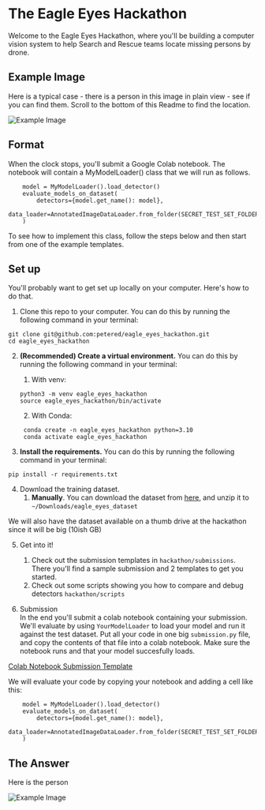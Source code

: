 # The Eagle Eyes Hackathon

Welcome to the Eagle Eyes Hackathon, where you'll be building 
a computer vision system to help Search and Rescue teams locate
missing persons by drone.

## Example Image

Here is a typical case - there is a person in this image in plain view - see if you can 
find them.  Scroll to the bottom of this Readme to find the location.

![Example Image](https://www.eagleeyessearch.com/images/generic/scree_field_raw.jpg)


## Format

When the clock stops, you'll submit a Google Colab notebook.  The notebook will contain 
a MyModelLoader() class that we will run as follows.  

```commandline
    model = MyModelLoader().load_detector()
    evaluate_models_on_dataset(
        detectors={model.get_name(): model},
        data_loader=AnnotatedImageDataLoader.from_folder(SECRET_TEST_SET_FOLDER)
    )
```

To see how to implement this class, follow the steps below and then start from one of the
example templates.


## Set up

You'll probably want to get set up locally on your computer.  Here's how to do that.

1) Clone this repo to your computer.  You can do this by running the following command in your terminal:

```
git clone git@github.com:petered/eagle_eyes_hackathon.git
cd eagle_eyes_hackathon
```

2) **(Recommended) Create a virtual environment.**  You can do this by running the following command in your terminal:
   1) With venv:
   ```
   python3 -m venv eagle_eyes_hackathon
   source eagle_eyes_hackathon/bin/activate
   ```
   2) With Conda:
   ```
    conda create -n eagle_eyes_hackathon python=3.10
    conda activate eagle_eyes_hackathon
    ```


3) **Install the requirements.**   You can do this by running the following command in your terminal:
```
pip install -r requirements.txt
```


4) Download the training dataset.
   1. **Manually**. You can download the dataset from [here](https://drive.google.com/drive/folders/1KgSVcL3eH49Xh0MdpInIJJwKJ6Bn9yQE?usp=sharing), 
      and unzip it to `~/Downloads/eagle_eyes_dataset`

We will also have the dataset available on a thumb drive at the hackathon since it will be big (10ish GB)


5) Get into it!
   1) Check out the submission templates in `hackathon/submissions`.  
   There you'll find a sample submission and 2 templates to get you started.
   2) Check out some scripts showing you how to compare and debug detectors  `hackathon/scripts`


6) Submission  
In the end you'll submit a colab notebook containing your submission.
We'll evaluate by using `YourModelLoader` to load your model and run it against the test dataset.
Put all your code in one big `submission.py` file, and copy the contents of that file into a colab notebook.
Make sure the notebook runs and that your model succesfully loads.

[Colab Notebook Submission Template](https://colab.research.google.com/drive/1FZOKhAr1mHrJ8wwh3E0OXMnGMOmubvvC?usp=sharing)

We will evaluate your code by copying your notebook and adding a cell like this:

```commandline
    model = MyModelLoader().load_detector()
    evaluate_models_on_dataset(
        detectors={model.get_name(): model},
        data_loader=AnnotatedImageDataLoader.from_folder(SECRET_TEST_SET_FOLDER)
    )
```


## The Answer

Here is the person

![Example Image](https://www.eagleeyessearch.com/images/generic/scree_field_raw_detected.jpg)

